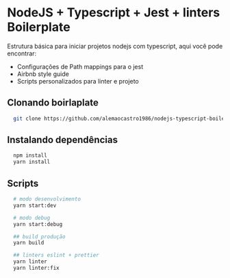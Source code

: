 # NodeJS + Typescript + Jest + linters Boilerplate

Estrutura básica para iniciar projetos nodejs com typescript, aqui você pode encontrar:
- Configurações de Path mappings para o jest
- Airbnb style guide
- Scripts personalizados para linter e projeto

## Clonando boirlaplate

```bash
  git clone https://github.com/alemaocastro1986/nodejs-typescript-boilerplate.git <seu projeto>
```

## Instalando dependências

```bash
  npm install
  yarn install
```

## Scripts

```bash
  # modo desenvolvimento
  yarn start:dev

  # modo debug
  yarn start:debug

  ## build produção
  yarn build

  ## linters eslint + prettier
  yarn linter
  yarn linter:fix

```




